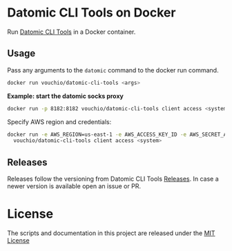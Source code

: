 # Datomic CLI Tools on Docker

Run [Datomic CLI Tools](https://docs.datomic.com/cloud/operation/cli-tools.html) in a Docker container.

## Usage

Pass any arguments to the `datomic` command to the docker run command.
```bash
docker run vouchio/datomic-cli-tools <args>
```

**Example: start the datomic socks proxy**

```bash
docker run -p 8182:8182 vouchio/datomic-cli-tools client access <system>
```

Specify AWS region and credentials:

```bash
docker run -e AWS_REGION=us-east-1 -e AWS_ACCESS_KEY_ID -e AWS_SECRET_ACCESS_KEY \
  vouchio/datomic-cli-tools client access <system>
```

## Releases

Releases follow the versioning from Datomic CLI Tools [Releases](https://docs.datomic.com/cloud/releases.html). In case a newer version is available open an issue or PR.

# License
The scripts and documentation in this project are released under the [MIT License](LICENSE)

